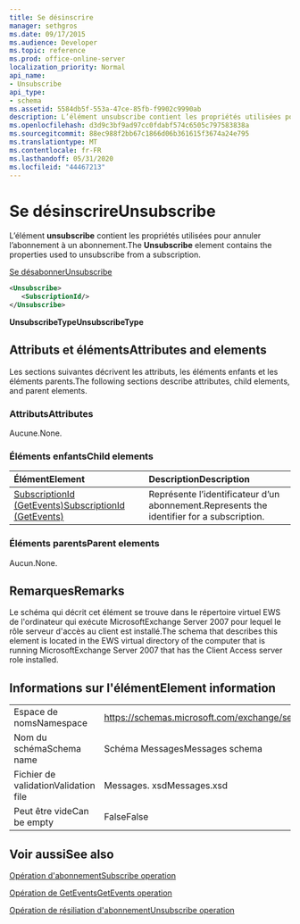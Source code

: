 ```yaml
---
title: Se désinscrire
manager: sethgros
ms.date: 09/17/2015
ms.audience: Developer
ms.topic: reference
ms.prod: office-online-server
localization_priority: Normal
api_name:
- Unsubscribe
api_type:
- schema
ms.assetid: 5584db5f-553a-47ce-85fb-f9902c9990ab
description: L’élément unsubscribe contient les propriétés utilisées pour annuler l’abonnement à un abonnement.
ms.openlocfilehash: d3d9c3bf9ad97cc0fdabf574c6505c797583838a
ms.sourcegitcommit: 88ec988f2bb67c1866d06b361615f3674a24e795
ms.translationtype: MT
ms.contentlocale: fr-FR
ms.lasthandoff: 05/31/2020
ms.locfileid: "44467213"
---
```

# <a name="unsubscribe"></a><span data-ttu-id="f40fc-103">Se désinscrire</span><span class="sxs-lookup"><span data-stu-id="f40fc-103">Unsubscribe</span></span>

<span data-ttu-id="f40fc-104">L’élément **unsubscribe** contient les propriétés utilisées pour annuler l’abonnement à un abonnement.</span><span class="sxs-lookup"><span data-stu-id="f40fc-104">The **Unsubscribe** element contains the properties used to unsubscribe from a subscription.</span></span> 
  
[<span data-ttu-id="f40fc-105">Se désabonner</span><span class="sxs-lookup"><span data-stu-id="f40fc-105">Unsubscribe</span></span>](unsubscribe.md)
  
```xml
<Unsubscribe>
   <SubscriptionId/>
</Unsubscribe>
```

 <span data-ttu-id="f40fc-106">**UnsubscribeType**</span><span class="sxs-lookup"><span data-stu-id="f40fc-106">**UnsubscribeType**</span></span>
## <a name="attributes-and-elements"></a><span data-ttu-id="f40fc-107">Attributs et éléments</span><span class="sxs-lookup"><span data-stu-id="f40fc-107">Attributes and elements</span></span>

<span data-ttu-id="f40fc-108">Les sections suivantes décrivent les attributs, les éléments enfants et les éléments parents.</span><span class="sxs-lookup"><span data-stu-id="f40fc-108">The following sections describe attributes, child elements, and parent elements.</span></span>
  
### <a name="attributes"></a><span data-ttu-id="f40fc-109">Attributs</span><span class="sxs-lookup"><span data-stu-id="f40fc-109">Attributes</span></span>

<span data-ttu-id="f40fc-110">Aucune.</span><span class="sxs-lookup"><span data-stu-id="f40fc-110">None.</span></span>
  
### <a name="child-elements"></a><span data-ttu-id="f40fc-111">Éléments enfants</span><span class="sxs-lookup"><span data-stu-id="f40fc-111">Child elements</span></span>

|<span data-ttu-id="f40fc-112">**Élément**</span><span class="sxs-lookup"><span data-stu-id="f40fc-112">**Element**</span></span>|<span data-ttu-id="f40fc-113">**Description**</span><span class="sxs-lookup"><span data-stu-id="f40fc-113">**Description**</span></span>|
|:-----|:-----|
|[<span data-ttu-id="f40fc-114">SubscriptionId (GetEvents)</span><span class="sxs-lookup"><span data-stu-id="f40fc-114">SubscriptionId (GetEvents)</span></span>](subscriptionid-getevents.md) <br/> |<span data-ttu-id="f40fc-115">Représente l’identificateur d’un abonnement.</span><span class="sxs-lookup"><span data-stu-id="f40fc-115">Represents the identifier for a subscription.</span></span>  <br/> |
   
### <a name="parent-elements"></a><span data-ttu-id="f40fc-116">Éléments parents</span><span class="sxs-lookup"><span data-stu-id="f40fc-116">Parent elements</span></span>

<span data-ttu-id="f40fc-117">Aucun.</span><span class="sxs-lookup"><span data-stu-id="f40fc-117">None.</span></span>
  
## <a name="remarks"></a><span data-ttu-id="f40fc-118">Remarques</span><span class="sxs-lookup"><span data-stu-id="f40fc-118">Remarks</span></span>

<span data-ttu-id="f40fc-119">Le schéma qui décrit cet élément se trouve dans le répertoire virtuel EWS de l'ordinateur qui exécute MicrosoftExchange Server 2007 pour lequel le rôle serveur d'accès au client est installé.</span><span class="sxs-lookup"><span data-stu-id="f40fc-119">The schema that describes this element is located in the EWS virtual directory of the computer that is running MicrosoftExchange Server 2007 that has the Client Access server role installed.</span></span>
  
## <a name="element-information"></a><span data-ttu-id="f40fc-120">Informations sur l'élément</span><span class="sxs-lookup"><span data-stu-id="f40fc-120">Element information</span></span>

|||
|:-----|:-----|
|<span data-ttu-id="f40fc-121">Espace de noms</span><span class="sxs-lookup"><span data-stu-id="f40fc-121">Namespace</span></span>  <br/> |https://schemas.microsoft.com/exchange/services/2006/messages  <br/> |
|<span data-ttu-id="f40fc-122">Nom du schéma</span><span class="sxs-lookup"><span data-stu-id="f40fc-122">Schema name</span></span>  <br/> |<span data-ttu-id="f40fc-123">Schéma Messages</span><span class="sxs-lookup"><span data-stu-id="f40fc-123">Messages schema</span></span>  <br/> |
|<span data-ttu-id="f40fc-124">Fichier de validation</span><span class="sxs-lookup"><span data-stu-id="f40fc-124">Validation file</span></span>  <br/> |<span data-ttu-id="f40fc-125">Messages. xsd</span><span class="sxs-lookup"><span data-stu-id="f40fc-125">Messages.xsd</span></span>  <br/> |
|<span data-ttu-id="f40fc-126">Peut être vide</span><span class="sxs-lookup"><span data-stu-id="f40fc-126">Can be empty</span></span>  <br/> |<span data-ttu-id="f40fc-127">False</span><span class="sxs-lookup"><span data-stu-id="f40fc-127">False</span></span>  <br/> |
   
## <a name="see-also"></a><span data-ttu-id="f40fc-128">Voir aussi</span><span class="sxs-lookup"><span data-stu-id="f40fc-128">See also</span></span>



[<span data-ttu-id="f40fc-129">Opération d'abonnement</span><span class="sxs-lookup"><span data-stu-id="f40fc-129">Subscribe operation</span></span>](subscribe-operation.md)
  
[<span data-ttu-id="f40fc-130">Opération de GetEvents</span><span class="sxs-lookup"><span data-stu-id="f40fc-130">GetEvents operation</span></span>](getevents-operation.md)
  
[<span data-ttu-id="f40fc-131">Opération de résiliation d'abonnement</span><span class="sxs-lookup"><span data-stu-id="f40fc-131">Unsubscribe operation</span></span>](unsubscribe-operation.md)

